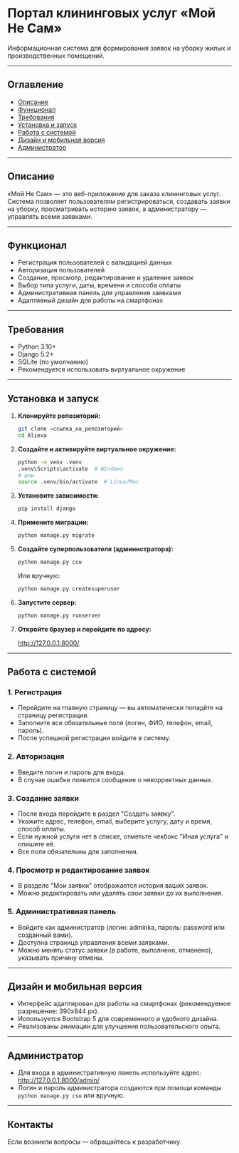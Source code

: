 # Портал клининговых услуг «Мой Не Сам»

Информационная система для формирования заявок на уборку жилых и производственных помещений.

---

## Оглавление
- [Описание](#описание)
- [Функционал](#функционал)
- [Требования](#требования)
- [Установка и запуск](#установка-и-запуск)
- [Работа с системой](#работа-с-системой)
- [Дизайн и мобильная версия](#дизайн-и-мобильная-версия)
- [Администратор](#администратор)

---

## Описание

«Мой Не Сам» — это веб-приложение для заказа клининговых услуг. Система позволяет пользователям регистрироваться, создавать заявки на уборку, просматривать историю заявок, а администратору — управлять всеми заявками.

---

## Функционал
- Регистрация пользователей с валидацией данных
- Авторизация пользователей
- Создание, просмотр, редактирование и удаление заявок
- Выбор типа услуги, даты, времени и способа оплаты
- Административная панель для управления заявками
- Адаптивный дизайн для работы на смартфонах

---

## Требования
- Python 3.10+
- Django 5.2+
- SQLite (по умолчанию)
- Рекомендуется использовать виртуальное окружение

---

## Установка и запуск

1. **Клонируйте репозиторий:**
   ```bash
   git clone <ссылка_на_репозиторий>
   cd Alieva
   ```
2. **Создайте и активируйте виртуальное окружение:**
   ```bash
   python -m venv .venv
   .venv\Scripts\activate  # Windows
   # или
   source .venv/bin/activate  # Linux/Mac
   ```
3. **Установите зависимости:**
   ```bash
   pip install django
   ```
4. **Примените миграции:**
   ```bash
   python manage.py migrate
   ```
5. **Создайте суперпользователя (администратора):**
   ```bash
   python manage.py csu
   ```
   
   Или вручную:
   ```bash
   python manage.py createsuperuser
   ```
6. **Запустите сервер:**
   ```bash
   python manage.py runserver
   ```
7. **Откройте браузер и перейдите по адресу:**
   
   http://127.0.0.1:8000/

---

## Работа с системой

### 1. Регистрация
- Перейдите на главную страницу — вы автоматически попадёте на страницу регистрации.
- Заполните все обязательные поля (логин, ФИО, телефон, email, пароль).
- После успешной регистрации войдите в систему.

### 2. Авторизация
- Введите логин и пароль для входа.
- В случае ошибки появится сообщение о некорректных данных.

### 3. Создание заявки
- После входа перейдите в раздел "Создать заявку".
- Укажите адрес, телефон, email, выберите услугу, дату и время, способ оплаты.
- Если нужной услуги нет в списке, отметьте чекбокс "Иная услуга" и опишите её.
- Все поля обязательны для заполнения.

### 4. Просмотр и редактирование заявок
- В разделе "Мои заявки" отображается история ваших заявок.
- Можно редактировать или удалять свои заявки до их выполнения.

### 5. Административная панель
- Войдите как администратор (логин: adminka, пароль: password или созданный вами).
- Доступна страница управления всеми заявками.
- Можно менять статус заявки (в работе, выполнено, отменено), указывать причину отмены.

---

## Дизайн и мобильная версия
- Интерфейс адаптирован для работы на смартфонах (рекомендуемое разрешение: 390x844 px).
- Используется Bootstrap 5 для современного и удобного дизайна.
- Реализованы анимации для улучшения пользовательского опыта.

---

## Администратор
- Для входа в административную панель используйте адрес: http://127.0.0.1:8000/admin/
- Логин и пароль администратора создаются при помощи команды `python manage.py csu` или вручную.

---

## Контакты
Если возникли вопросы — обращайтесь к разработчику. 
